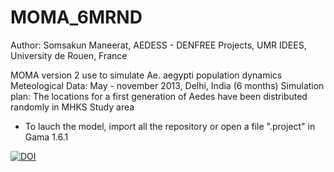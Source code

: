 # MOMA_6MRND
Author: Somsakun Maneerat, 
AEDESS - DENFREE Projects, UMR IDEES, University de Rouen, France

MOMA version 2 use to simulate Ae. aegypti population dynamics
Meteological Data: May - november 2013, Delhi, India (6 months)
Simulation plan: The locations for a first generation of Aedes have been distributed randomly in MHKS Study area

* To lauch the model, import all the repository or open a file ".project" in Gama 1.6.1

[![DOI](https://zenodo.org/badge/20522/smaneerat/MOMA_6MRND.svg)](https://zenodo.org/badge/latestdoi/20522/smaneerat/MOMA_6MRND)

